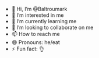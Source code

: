 - 👋 Hi, I’m @Baltroumark
- 👀 I’m interested in me
- 🌱 I’m currently learning me
- 💞️ I’m looking to collaborate on me
- 📫 How to reach me 
- 😄 Pronouns: he/eat
- ⚡ Fun fact: 👌

<!---
Baltroumark/Baltroumark is a ✨ special ✨ repository because its `README.md` (this file) appears on your GitHub profile.
You can click the Preview link to take a look at your changes.
--->
